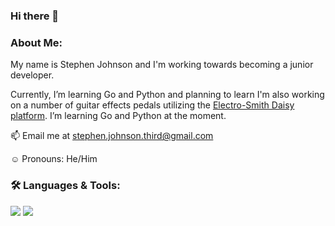 ### Hi there 👋

<!--
**stephen-three/stephen-three** is a ✨ _special_ ✨ repository because its `README.md` (this file) appears on your GitHub profile.
-->

### About Me:
My name is Stephen Johnson and I'm working towards becoming a junior developer.

Currently, I’m learning Go and Python and planning to learn  I'm also working on a number of guitar effects pedals utilizing the [Electro-Smith Daisy platform](https://www.electro-smith.com/daisy/daisy).
I’m learning Go and Python at the moment.

📫 Email me at stephen.johnson.third@gmail.com

:relaxed: Pronouns: He/Him 

### :hammer_and_wrench: Languages & Tools:
![](https://img.shields.io/badge/Editor-VSCode-svg?style=flat&logo=VisualStudioCode&logoColor=white&color=0ee85e)
![](https://img.shields.io/badge/Code-C++-svg?style=flat&logo=c%2B%2B&logoColor=white&color=0ee85e)


